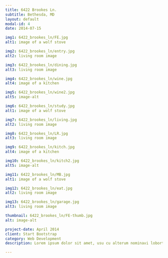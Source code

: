 ```yaml
---
title: 6422 Brookes Ln.
subtitle: Bethesda, MD
layout: default
modal-id: 4
date: 2014-07-15

img1: 6422_brookes_ln/FE.jpg
alt1: image of a wolf stove

img2: 6422_brookes_ln/entry.jpg
alt2: living room image

img3: 6422_brookes_ln/dining.jpg
alt3: living room image

img4: 6422_brookes_ln/wine.jpg
alt4: image of a kitchen

img5: 6422_brookes_ln/wine2.jpg
alt5: image-alt

img6: 6422_brookes_ln/study.jpg
alt1: image of a wolf stove

img7: 6422_brookes_ln/living.jpg
alt2: living room image

img8: 6422_brookes_ln/LR.jpg
alt3: living room image

img9: 6422_brookes_ln/kitch.jpg
alt4: image of a kitchen

img10: 6422_brookes_ln/kitch2.jpg
alt5: image-alt

img11: 6422_brookes_ln/MB.jpg
alt1: image of a wolf stove

img12: 6422_brookes_ln/eat.jpg
alt2: living room image

img13: 6422_brookes_ln/garage.jpg
alt3: living room image

thumbnail: 6422_brookes_ln/FE-thumb.jpg
alt: image-alt

project-date: April 2014
client: Start Bootstrap
category: Web Development
description: Lorem ipsum dolor sit amet, usu cu alterum nominavi lobortis. At duo novum diceret. Tantas apeirian vix et, usu sanctus postulant inciderint ut, populo diceret necessitatibus in vim. Cu eum dicam feugiat noluisse.

---
```

